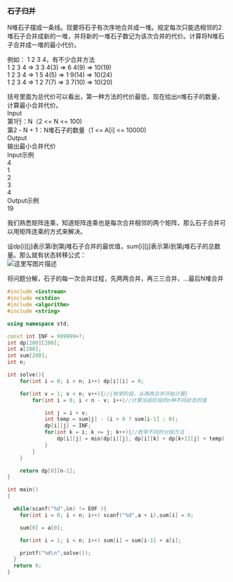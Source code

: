 ### 石子归并

N堆石子摆成一条线。现要将石子有次序地合并成一堆。规定每次只能选相邻的2堆石子合并成新的一堆，并将新的一堆石子数记为该次合并的代价。计算将N堆石子合并成一堆的最小代价。

例如： 1 2 3 4，有不少合并方法   
1 2 3 4 => 3 3 4(3) => 6 4(9) => 10(19)   
1 2 3 4 => 1 5 4(5) => 1 9(14) => 10(24)   
1 2 3 4 => 1 2 7(7) => 3 7(10) => 10(20)

括号里面为总代价可以看出，第一种方法的代价最低，现在给出n堆石子的数量，计算最小合并代价。   
Input   
第1行：N（2 <= N <= 100)   
第2 - N + 1：N堆石子的数量（1 <= A[i] <= 10000)   
Output   
输出最小合并代价   
Input示例   
4   
1   
2   
3   
4   
Output示例   
19

我们熟悉矩阵连乘，知道矩阵连乘也是每次合并相邻的两个矩阵，那么石子合并可以用矩阵连乘的方式来解决。

设dp[i][j]表示第i到第j堆石子合并的最优值，sum[i][j]表示第i到第j堆石子的总数量。那么就有状态转移公式：   
![这里写图片描述][0]

将问题分解，石子的每一次合并过程，先两两合并，再三三合并，…最后N堆合并

```c++
#include <iostream>
#include <cstdio>
#include <algorithm>
#include <string>

using namespace std;

const int INF = 999999+7;
int dp[200][200];
int a[200];
int sum[200];
int n;

int solve(){
    for(int i = 0; i < n; i++) dp[i][i] = 0;

    for(int v = 1; v < n; v++){//{枚举阶段，从两两合并开始计算}
        for(int i = 0; i < n - v; i++)//计算当前阶段的n种不同状态的值

            int j = i + v;
            int temp = sum[j] - (i > 0 ? sum[i-1] : 0);
            dp[i][j] = INF;
            for(int k = i; k <= j; k++){//枚举不同的分段方法
                dp[i][j] = min(dp[i][j], dp[i][k] + dp[k+1][j] + temp);
            }
        }
    }

    return dp[0][n-1];
}

int main()
{

  while(scanf("%d",&n) != EOF ){
    for(int i = 0; i < n; i++) scanf("%d",a + i),sum[i] = 0;

    sum[0] = a[0];

    for(int i = 1; i < n; i++) sum[i] = sum[i-1] + a[i];

    printf("%d\n",solve());
  }
  return 0;
}
```



[0]: http://img.blog.csdn.net/20140109140456093